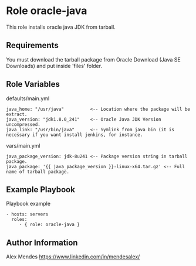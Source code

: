 Role oracle-java
=========

This role installs oracle java JDK from tarball.

Requirements
------------

You must download the tarball package from Oracle Download (Java SE Downloads) and put inside 'files' folder.

Role Variables
--------------

defaults/main.yml

    java_home: "/usr/java"          <-- Location where the package will be extract.
    java_version: "jdk1.8.0_241"    <-- Oracle Java JDK Version uncompressed.
    java_link: "/usr/bin/java"      <-- Symlink from java bin (it is necessary if you want install jenkins, for instance.

vars/main.yml

    java_package_version: jdk-8u241 <-- Package version string in tarball package.
    java_package: '{{ java_package_version }}-linux-x64.tar.gz' <-- Full name of tarball package.


Example Playbook
----------------

Playbook example

    - hosts: servers
      roles:
         - { role: oracle-java }


Author Information
------------------

Alex Mendes
https://www.linkedin.com/in/mendesalex/
